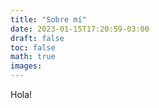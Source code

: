 ```yaml
---
title: "Sobre mí"
date: 2023-01-15T17:20:59-03:00
draft: false
toc: false
math: true
images:
---
```


Hola!

